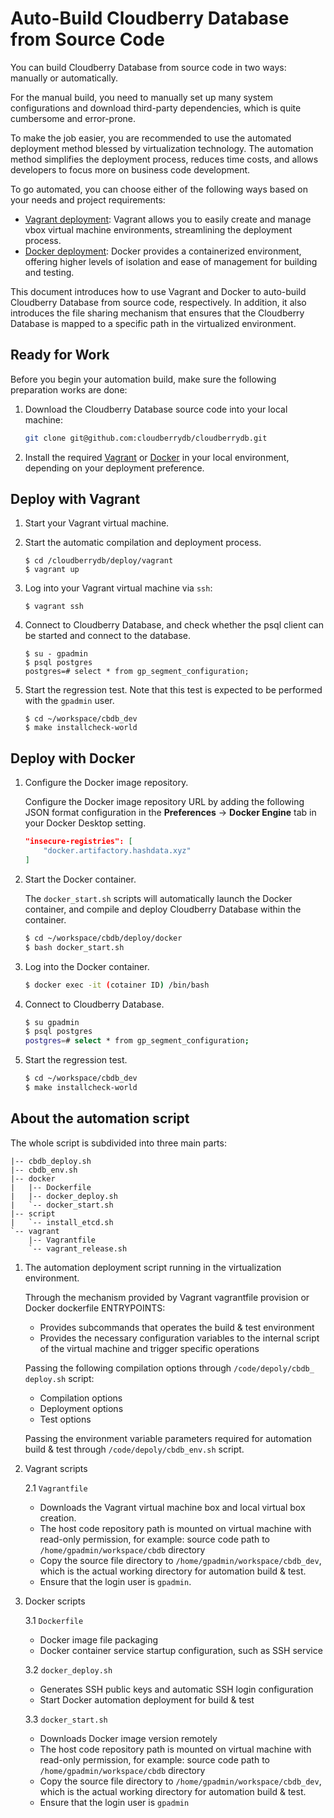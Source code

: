 # Auto-Build Cloudberry Database from Source Code

You can build Cloudberry Database from source code in two ways: manually or automatically.

For the manual build, you need to manually set up many system configurations and download third-party dependencies, which is quite cumbersome and error-prone.

To make the job easier, you are recommended to use the automated deployment method blessed by virtualization technology. The automation method simplifies the deployment process, reduces time costs, and allows developers to focus more on business code development.

To go automated, you can choose either of the following ways based on your needs and project requirements:

- [Vagrant deployment](#deploy-with-vagrant): Vagrant allows you to easily create and manage vbox virtual machine environments, streamlining the deployment process.
- [Docker deployment](#deploy-with-docker): Docker provides a containerized environment, offering higher levels of isolation and ease of management for building and testing.

This document introduces how to use Vagrant and Docker to auto-build Cloudberry Database from source code, respectively. In addition, it also introduces the file sharing mechanism that ensures that the Cloudberry Database is mapped to a specific path in the virtualized environment.

## Ready for Work

Before you begin your automation build, make sure the following preparation works are done:

1. Download the Cloudberry Database source code into your local machine:

    ```bash
    git clone git@github.com:cloudberrydb/cloudberrydb.git
    ```

2. Install the required [Vagrant](https://developer.hashicorp.com/vagrant/docs/installation) or [Docker](https://docs.docker.com/desktop/install/mac-install/) in your local environment, depending on your deployment preference.


## Deploy with Vagrant

1. Start your Vagrant virtual machine.
2. Start the automatic compilation and deployment process.

    ```
    $ cd /cloudberrydb/deploy/vagrant
    $ vagrant up
    ```

3. Log into your Vagrant virtual machine via `ssh`:

    ```
    $ vagrant ssh
    ```

4. Connect to Cloudberry Database, and check whether the psql client can be started and connect to the database.

    ```
    $ su - gpadmin 
    $ psql postgres
    postgres=# select * from gp_segment_configuration;
    ```

5. Start the regression test. Note that this test is expected to be performed with the `gpadmin` user.

    ```
    $ cd ~/workspace/cbdb_dev
    $ make installcheck-world
    ```

## Deploy with Docker

1. Configure the Docker image repository.  

   Configure the Docker image repository URL by adding the following JSON format configuration in the **Preferences** -\> **Docker Engine** tab in your Docker Desktop setting.

    ```json
    "insecure-registries": [
        "docker.artifactory.hashdata.xyz"
    ]
    ```

2. Start the Docker container.

   The `docker_start.sh` scripts will automatically launch the Docker container, and compile and deploy Cloudberry Database within the container.

    ```bash
    $ cd ~/workspace/cbdb/deploy/docker
    $ bash docker_start.sh
    ```

3. Log into the Docker container.

    ```bash
    $ docker exec -it (cotainer ID) /bin/bash
    ```

4. Connect to Cloudberry Database.

    ```bash
    $ su gpadmin
    $ psql postgres
    postgres=# select * from gp_segment_configuration;
    ```    

5. Start the regression test.

    ```bash
    $ cd ~/workspace/cbdb_dev
    $ make installcheck-world
    ```

## About the automation script

The whole script is subdivided into three main parts:

```
|-- cbdb_deploy.sh
|-- cbdb_env.sh
|-- docker
|   |-- Dockerfile
|   |-- docker_deploy.sh
|   `-- docker_start.sh
|-- script
|   `-- install_etcd.sh
`-- vagrant
    |-- Vagrantfile
    `-- vagrant_release.sh
```

1. The automation deployment script running in the virtualization environment.

   Through the mechanism provided by Vagrant vagrantfile provision or Docker dockerfile ENTRYPOINTS:

    * Provides subcommands that operates the build & test environment
    * Provides the necessary configuration variables to the internal script of the virtual machine and trigger specific operations

   Passing the following compilation options through `/code/depoly/cbdb_ deploy.sh` script:

    * Compilation options
    * Deployment options
    * Test options

   Passing the environment variable parameters required for automation build & test through `/code/depoly/cbdb_env.sh` script.

2. Vagrant scripts

   2.1 `Vagrantfile`

    * Downloads the Vagrant virtual machine box and local virtual box creation.
    * The host code repository path is mounted on virtual machine with read-only permission, for example: source code path to `/home/gpadmin/workspace/cbdb` directory
    * Copy the source file directory to `/home/gpadmin/workspace/cbdb_dev`, which is the actual working directory for automation build & test.
    * Ensure that the login user is `gpadmin`.



3. Docker scripts

   3.1 `Dockerfile`

    * Docker image file packaging
    * Docker container service startup configuration, such as SSH service

   3.2 `docker_deploy.sh`

    * Generates SSH public keys and automatic SSH login configuration
    * Start Docker automation deployment for build & test

   3.3 `docker_start.sh`

    * Downloads Docker image version remotely
    * The host code repository path is mounted on virtual machine with read-only permission, for example: source code path to `/home/gpadmin/workspace/cbdb` directory
    * Copy the source file directory to `/home/gpadmin/workspace/cbdb_dev`, which is the actual working directory for automation build & test.
    * Ensure that the login user is `gpadmin`

